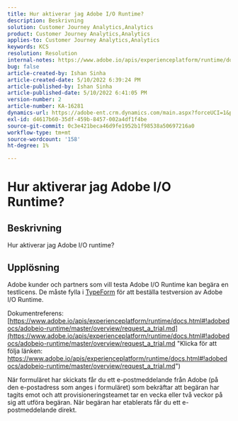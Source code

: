 ```yaml
---
title: Hur aktiverar jag Adobe I/O Runtime?
description: Beskrivning
solution: Customer Journey Analytics,Analytics
product: Customer Journey Analytics,Analytics
applies-to: Customer Journey Analytics,Analytics
keywords: KCS
resolution: Resolution
internal-notes: https://www.adobe.io/apis/experienceplatform/runtime/docs.html#!adobedocs/adobeio-runtime/master/README.md
bug: false
article-created-by: Ishan Sinha
article-created-date: 5/10/2022 6:39:24 PM
article-published-by: Ishan Sinha
article-published-date: 5/10/2022 6:41:05 PM
version-number: 2
article-number: KA-16281
dynamics-url: https://adobe-ent.crm.dynamics.com/main.aspx?forceUCI=1&pagetype=entityrecord&etn=knowledgearticle&id=1ee66c7f-90d0-ec11-a7b5-0022480a8753
exl-id: d4617b60-35df-459b-8457-002a4df1f4be
source-git-commit: 0c3e421beca46d9fe1952b1f98538a50697216a0
workflow-type: tm+mt
source-wordcount: '158'
ht-degree: 1%

---
```


# Hur aktiverar jag Adobe I/O Runtime?

## Beskrivning


Hur aktiverar jag Adobe I/O runtime?


## Upplösning


Adobe kunder och partners som vill testa Adobe I/O Runtime kan begära en testlicens. De måste fylla i [TypeForm](https://adobeio.typeform.com/to/RWhT8Y) för att beställa testversion av Adobe I/O Runtime.

Dokumentreferens:
[https://www.adobe.io/apis/experienceplatform/runtime/docs.html#!adobedocs/adobeio-runtime/master/overview/request_a_trial.md](https://www.adobe.io/apis/experienceplatform/runtime/docs.html#!adobedocs/adobeio-runtime/master/overview/request_a_trial.md "Klicka för att följa länken: https://www.adobe.io/apis/experienceplatform/runtime/docs.html#!adobedocs/adobeio-runtime/master/overview/request_a_trial.md")

När formuläret har skickats får du ett e-postmeddelande från Adobe (på den e-postadress som anges i formuläret) som bekräftar att begäran har tagits emot och att provisioneringsteamet tar en vecka eller två veckor på sig att utföra begäran. När begäran har etablerats får du ett e-postmeddelande direkt.
